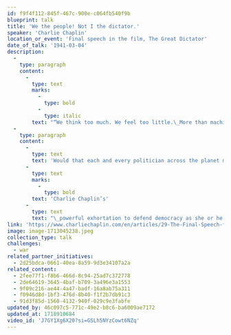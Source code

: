 ```yaml
---
id: f9f4f112-845f-467c-900e-c064fb540f9b
blueprint: talk
title: 'We the people! Not I the dictator.'
speaker: 'Charlie Chaplin'
location_or_event: 'Final speech in the film, The Great Dictator'
date_of_talk: '1941-03-04'
description:
  -
    type: paragraph
    content:
      -
        type: text
        marks:
          -
            type: bold
          -
            type: italic
        text: "“We think too much. We feel too little.\_More than machines, we need\_humanity!”"
  -
    type: paragraph
    content:
      -
        type: text
        text: 'Would that each and every politician across the planet might well absorb '
      -
        type: text
        marks:
          -
            type: bold
        text: 'Charlie Chaplin’s'
      -
        type: text
        text: "\_powerful exhortation to defend democracy as she or he seeks to parse truth from falsehood, to put principle over personal gain, we the people over I the dictator. "
link: 'https://www.charliechaplin.com/en/articles/29-The-Final-Speech-from-The-Great-Dictator-'
image: image-1713045238.jpeg
collection_type: talk
challenges:
  - war
related_partner_initiatives:
  - 2d25bdca-0661-40ea-8a59-9d3e34107a2a
related_content:
  - 2fee77f1-f8b6-466d-8c94-25ad7c372778
  - 2de64619-3645-4baf-b709-3a496e3a1553
  - 9f09c216-ae44-4a47-badf-16a8ab75a311
  - f0946d8d-1bf3-476d-8b40-f1f2b7db91c3
  - 91d3f85d-1560-4132-940f-029c9e3fabfe
updated_by: 46c097c5-771c-49e2-b8c6-ba6009ae7172
updated_at: 1718910684
video_id: 'J7GY1Xg6X20?si=GSLh5NYzCowt6NZq'
---
```

